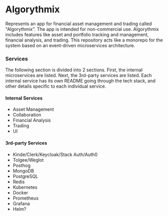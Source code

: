 # Algorythmix

Represents an app for financial asset management and trading called "Algorythmix". The app is intended for non-commercial
use. Algorythmix includes features like asset and portfolio tracking and management, financial analysis, and trading.
This repository acts like a monorepo for the system based on an event-driven microservices architecture.

### Services

The following section is divided into 2 sections. First, the internal microservices are listed. Next, the 3rd-party services
are listed. Each internal service has its own README going through the tech stack, and other details specific to each
individual service.

#### Internal Services

- Asset Management
- Collaboration
- Financial Analysis
- Trading
- UI

#### 3rd-party Services

- Kinde/Clerk/Keycloak/Stack Auth/Auth0
- Tolgee/Weglot
- Posthog
- MongoDB
- PostgreSQL
- Redis
- Kubernetes
- Docker
- Prometheus
- Grafana
- Helm?
